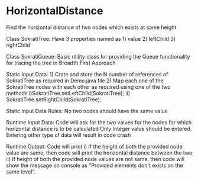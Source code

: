 # HorizontalDistance
Find the horizontal distance of two nodes which exists at same height

Class SokratiTree:
	Have 3 properties named as
		1) value
		2) leftChild
		3) rightChild
		
Class SokratiQueue:
	Basic utility class for providing the Queue functionality for tracing the tree in Breadth First Approach

Static Input Data: 
	1) Crate and store the N number of references of SokratiTree as required in Demo.java file
	2) Map each one of the SokratiTree nodes with each other as required using one of the two methods
		i)SokratiTree.setLeftChild(SokratiTree);
		ii) SokratiTree.setRightChild(SokratiTree);

Static Input Data Rules:
	No two nodes should have the same value
	
Runtime Input Data:
	Code will ask for the two values for the nodes for which horizontal distance is to be calculated
	Only Integer value should be entered. Entering other type of data will result in code crash
	
Runtime Output:
	Code will print
		i) If the height of both the provided node value are same, then code will print the horizontal distance between the two
		ii) If height of both the provided node values are not same, then code will show the message on console as "Provided elements don't exists on the same level".
